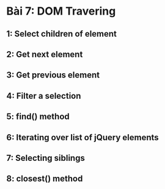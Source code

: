 # Bài 7: DOM Travering

## 1: Select children of element 

## 2: Get next element 

## 3: Get previous element 

## 4: Filter a selection 

## 5: find() method 

## 6: Iterating over list of jQuery elements 

## 7: Selecting siblings

## 8: closest() method
